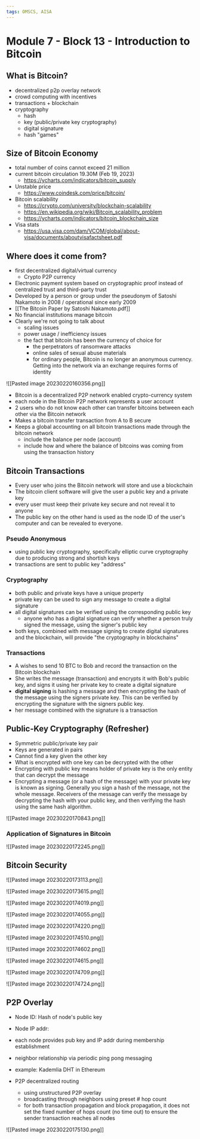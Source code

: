 ```yaml
---
tags: OMSCS, AISA
---
```

# Module 7 - Block 13 - Introduction to Bitcoin

## What is Bitcoin?
- decentralized p2p overlay network
- crowd computing with incentives
- transactions + blockchain
- cryptography
	- hash
	- key (public/private key cryptography)
	- digital signature
	- hash "games"

## Size of Bitcoin Economy
- total number of coins cannot exceed 21 million
- current bitcoin circulation 19.30M (Feb 19, 2023)
	- https://ycharts.com/indicators/bitcoin_supply
- Unstable price
	- https://www.coindesk.com/price/bitcoin/
- Bitcoin scalability
	- https://crypto.com/university/blockchain-scalability
	- https://en.wikipedia.org/wiki/Bitcoin_scalability_problem
	- https://ycharts.com/indicators/bitcoin_blockchain_size
- Visa stats
	- https://usa.visa.com/dam/VCOM/global/about-visa/documents/aboutvisafactsheet.pdf

## Where does it come from?
- first decentralized digital/virtual currency
	- Crypto P2P currency
- Electronic payment system based on cryptographic proof instead of centralized trust and third-party trust
- Developed by a person or group under the pseudonym of Satoshi Nakamoto in 2008 / operational since early 2009
- [[The Bitcoin Paper by Satoshi Nakamoto.pdf]]
- No financial institutions manage bitcoin
- Clearly we're not going to talk about
	- scaling issues
	- power usage / inefficiency issues
	- the fact that bitcoin has been the currency of choice for 
		- the perpetrators of ransomware attacks
		- online sales of sexual abuse materials
		- for ordinary people, Bitcoin is no longer an anonymous currency. Getting into the network via an exchange requires forms of identity

![[Pasted image 20230220160356.png]]

- Bitcoin is a decentralized P2P network enabled crypto-currency system
- each node in the Bitcoin P2P network represents a user account
- 2 users who do not know each other can transfer bitcoins between each other via the Bitcoin network
- Makes a bitcoin transfer transaction from A to B secure
- Keeps a global accounting on all bitcoin transactions made through the bitcoin network
	- include the balance per node (account)
	- include how and where the balance of bitcoins was coming from using the transaction history

## Bitcoin Transactions
- Every user who joins the Bitcoin network will store and use a blockchain
- The bitcoin client software will give the user a public key and a private key
- every user must keep their private key secure and not reveal it to anyone
- The public key on the other hand is used as the node ID of the user's computer and can be revealed to everyone.

### Pseudo Anonymous
- using public key cryptography, specifically elliptic curve cryptography due to producing strong and shortish keys
- transactions are sent to public key "address"

### Cryptography
- both public and private keys have a unique property
- private key can  be used to sign any message to create a digital signature
- all digital signatures can be verified using the corresponding public key
	- anyone who has a digital signature can verify whether a person truly signed the message, using the signer's public key
- both keys, combined with message signing to create digital signatures and the blockchain, will provide "the cryptography in blockchains"

### Transactions
- A wishes to send 10 BTC to Bob and record the transaction on the Bitcoin blockchain
- She writes the message (transaction) and encrypts it with Bob's public key, and signs it using her private key to create a digital signature
- **digital signing** is hashing a message and then encrypting the hash of the message using the signers private key. This can be verified by encrypting the signature with the signers public key.
- her message combined with the signature is a transaction

## Public-Key Cryptography (Refresher)
- Symmetric public/private key pair
- Keys are generated in pairs
- Cannot find a key given the other key
- What is encrypted with one key can be decrypted with the other
- Encrypting with public key means holder of private key is the only entity that can decrypt the message
- Encrypting a message (or a hash of the message) with your private key is known as signing. Generally you sign a hash of the message, not the whole message. Receivers of the message can verify the message by decrypting the hash with your public key, and then verifying the hash using the same hash algorithm.

![[Pasted image 20230220170843.png]]

### Application of Signatures in Bitcoin

![[Pasted image 20230220172245.png]]

## Bitcoin Security

![[Pasted image 20230220173113.png]]

![[Pasted image 20230220173615.png]]

![[Pasted image 20230220174019.png]]

![[Pasted image 20230220174055.png]]

![[Pasted image 20230220174220.png]]

![[Pasted image 20230220174510.png]]

![[Pasted image 20230220174602.png]]

![[Pasted image 20230220174615.png]]

![[Pasted image 20230220174709.png]]

![[Pasted image 20230220174724.png]]

## P2P Overlay
- Node ID: Hash of node's public key
- Node IP addr:
- each node provides pub key and IP addr during membership establishment
- neighbor relationship via periodic ping pong messaging
- example: Kademlia DHT in Ethereum

- P2P decentralized routing
	- using unstructured P2P overlay
	- broadcasting through neighbors using preset # hop count
	- for both transaction propagation and block propagation, it does not set the fixed number of hops count (no time out) to ensure the sender transaction reaches all nodes

![[Pasted image 20230220175130.png]]

